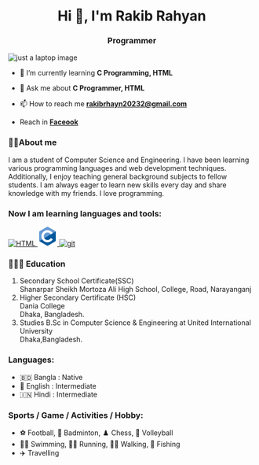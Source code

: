 <h1 align="center">Hi 👋, I'm Rakib Rahyan</h1>
<h3 align="center">Programmer</h3>

<p align="left"> <img src="https://thumbor.forbes.com/thumbor/fit-in/1290x/https://www.forbes.com/advisor/wp-content/uploads/2023/07/computer-coding.jpg" alt="just a laptop image" /> </p>


- 🌱 I’m currently learning **C Programming, HTML**

- 💬 Ask me about **C Programmer, HTML**

- 📫 How to reach me **rakibrhayn20232@gmail.com**</br>
- Reach in <a href="https://www.facebook.com/profile.php?id=61556517414774">**Faceook**</b><a>
<p align="left">
</p>
<h3>🙋‍♂️About me</h3>
<p>I am a student of Computer Science and Engineering. I have been learning various programming languages and web development techniques. Additionally, I enjoy teaching general background subjects to fellow students. I am always eager to learn new skills every day and share knowledge with my friends. I love programming.</p>
<h3 align="left">Now I am learning languages and tools:</h3>
<p align="left"> <a href="https://developer.mozilla.org/en-US/docs/Web/HTML" target="_blank" rel="noreferrer">
  <img src="https://encrypted-tbn0.gstatic.com/images?q=tbn:ANd9GcRsubI1xnS2EsbFC7IKOtHXy3o2yp5zNGHX8-mLk-0nVw&s" alt="HTML" width="40" height="40"/>
</a>
 </a> <a href="https://www.cprogramming.com/" target="_blank" rel="noreferrer"> <img src="https://raw.githubusercontent.com/devicons/devicon/master/icons/c/c-original.svg" alt="c" width="40" height="40"/> </a> <a href="https://git-scm.com/" target="_blank" rel="noreferrer"> <img src="https://www.vectorlogo.zone/logos/git-scm/git-scm-icon.svg" alt="git" width="40" height="40"/> </a> </p>
 <div>
 <h3>👨🏻‍🎓   Education</h3>
    <nav>
            <ol>
                <li>
                Secondary School Certificate(SSC)<br>
                Shanarpar Sheikh Mortoza Ali High School, College, Road, Narayanganj
                </li>
                <li>
                Higher Secondary Certificate (HSC) <br>
                Dania College <br>
                Dhaka, Bangladesh.
                </li>
                <li>
                Studies B.Sc in Computer Science & Engineering at United International University </br>
                Dhaka,Bangladesh.
                </li>
            </ol>
        </nav>
 </div>
 <div>
 <h3>Languages:</h3>
    <nav>
            <ul>
                <li>🇧🇩 Bangla : Native</li>
                <li>🏴󠁧󠁢󠁥󠁮󠁧󠁿 English : Intermediate</li>
                <li>🇮🇳 Hindi : Intermediate</li>
            </ul>
        </nav>
 </div>
 <div>
<h3>Sports / Game / Activities / Hobby:</h3>
        <nav>
            <ul>
                <li>⚽ Football, 🏸 Badminton, ♟️ Chess, 🏐 Volleyball</li>
                <li>🏊‍♂️ Swimming, 🏃‍♂️ Running, 🚶‍♂️ Walking, 🎣 Fishing</li>
                <li>✈️ Travelling
                </li>
            </ul>
        </nav>
</div>
